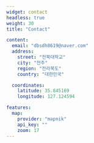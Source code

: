 ```yaml
---
widget: contact
headless: true
weight: 30
title: "Contact"

content:
  email: "dbsdh8619@naver.com"
  address:
    street: "전북대학교"
    city: "전주"
    region: "전라북도"
    country: "대한민국"

  coordinates:
    latitude: 35.845169
    longitude: 127.124594

features:
  map:
    provider: "mapnik"
    api_key: ""
    zoom: 17
---
```

